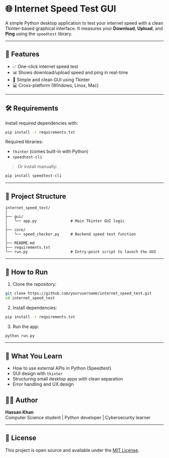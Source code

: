 
# 🌐 Internet Speed Test GUI

A simple Python desktop application to test your internet speed with a clean Tkinter-based graphical interface. It measures your **Download**, **Upload**, and **Ping** using the `speedtest` library.


---

## 🚀 Features

- ✅ One-click internet speed test
- 📊 Shows download/upload speed and ping in real-time
- 🎨 Simple and clean GUI using Tkinter
- 💻 Cross-platform (Windows, Linux, Mac)

---

## 🛠 Requirements

Install required dependencies with:

```bash
pip install -r requirements.txt
```

Required libraries:

- `tkinter` (comes built-in with Python)
- `speedtest-cli`

> Or install manually:
```bash
pip install speedtest-cli
```

---

## 📁 Project Structure

```
internet_speed_test/
│
├── gui/
│   └── app.py               # Main Tkinter GUI logic
│
├── core/
│   └── speed_checker.py     # Backend speed test function
│
├── README.md
├── requirements.txt
└── run.py                   # Entry-point script to launch the GUI
```

---

## 📌 How to Run

1. Clone the repository:
```bash
git clone https://github.com/yourusername/internet_speed_test.git
cd internet_speed_test
```

2. Install dependencies:
```bash
pip install -r requirements.txt
```

3. Run the app:
```bash
python run.py
```

---

## 🧠 What You Learn

- How to use external APIs in Python (Speedtest)
- GUI design with `tkinter`
- Structuring small desktop apps with clean separation
- Error handling and UX design


## 🧑‍💻 Author

**Hassan Khan**  
Computer Science student | Python developer | Cybersecurity learner

---

## 📜 License

This project is open source and available under the [MIT License](LICENSE).
